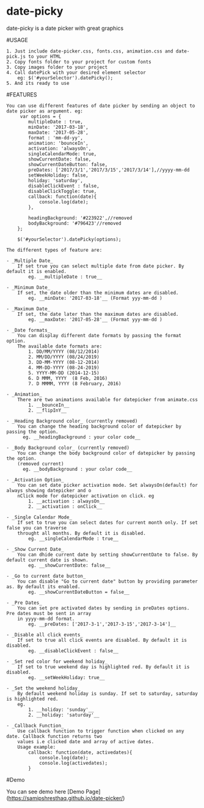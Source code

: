 # date-picky
date-picky is a date picker with great graphics

#USAGE

	1. Just include date-picker.css, fonts.css, animation.css and date-pick.js to your HTML
	2. Copy fonts folder to your project for custom fonts
	3. Copy images folder to your project
	4. Call datePick with your desired element selector
		eg: $('#yourSelector').datePicky();
	5. And its ready to use

#FEATURES
	
	You can use different features of date picker by sending an object to date picker as argument. eg:
		 var options = {
			multipleDate : true,
			minDate: '2017-03-18',
			maxDate: '2017-05-28',
			format : 'mm-dd-yy',
			animation: 'bounceIn',
            activation: 'alwaysOn',
            singleCalendarMode: true,
            showCurrentDate: false,
            showCurrentDateButton: false,
            preDates: ['2017/3/1','2017/3/15','2017/3/14'],//yyyy-mm-dd
            setWeekHoliday: false,
            holiday: 'saturday',
            disableClickEvent : false,
            disableClickToggle: true,
            callback: function(date){
                console.log(date);
            },
            
			headingBackground: '#223922',//removed
			bodyBackground: '#796423'//removed
		};
        
		$('#yourSelector').datePicky(options);
	
	The different types of feature are:
	
	- _Multiple Date_  
		If set true you can select multiple date from date picker. By default it is enabled. 
            eg. __multipleDate : true__
	
	- _Minimum Date_ 
		If set, the date older than the minimum dates are disabled.
            eg. __minDate: '2017-03-18'__ (Format yyy-mm-dd )
	
	- _Maximum Date_ 
		If set, the date later than the maximum dates are disabled.
            eg. __maxDate: '2017-05-28'__ (Format yyy-mm-dd )
	
	- _Date formats_
		You can display different date formats by passing the format option. 
		The available date formats are:
			1. DD/MM/YYYY (08/12/2014) 
			2. MM/DD/YYYY (08/24/2019) 
			3. DD-MM-YYYY (08-12-2014) 
			4. MM-DD-YYYY (08-24-2019) 
			5. YYYY-MM-DD (2014-12-15)
			6. D MMM, YYYY  (8 Feb, 2016)
			7. D MMMM, YYYY (8 February, 2016)
	
	- _Animation_ 
		There are two animations available for datepicker from animate.css
			1. __bounceIn__
			2. __flipInY__
	
	- _Heading Background color_ (currently removed)
		You can change the heading background color of datepicker by passing the option. 
		  eg. __headingBackground : your color code__
	
	- _Body Background color_ (currently removed)
		You can change the body background color of datepicker by passing the option.
        (removed current) 
		  eg. __bodyBackground : your color code__
        
    - _Activation Option_
        You can set date picker activation mode. Set alwaysOn(default) for always showing datepicker and o
        nClick mode for datepicker activation on click. eg
            1. __activation : alwaysOn__
            2. __activation : onClick__
    
    - _Single Calendar Mode_
        If set to true you can select dates for current month only. If set false you can traverse 
        throught all months. By default it is disabled. 
            eg. __singleCalendarMode : true__
            
    - _Show Current Date_
        You can dhide current date by setting showCurrentDate to false. By default current date is shown.
            eg. __showCurrentDate: false__
    
    - _Go to current date button_
        You can disable "Go to current date" button by providing parameter as. By default its enabled.
            eg. __showCurrentDateButton = false__
    
    - _Pre Dates_
        You can set pre activated dates by sending in preDates options. Pre dates must be sent in array 
        in yyyy-mm-dd format.
            eg. __preDates: ['2017-3-1','2017-3-15','2017-3-14']__
            
    - _Disable all click events_
        If set to true all click events are disabled. By default it is disabled.
            eg. __disableClickEvent : false__
    
    - _Set red color for weekend holiday_
        If set to true weekend day is highlighted red. By default it is disabled.
            eg. __setWeekHoliday: true__
            
    - _Set the weekend holiday_
        By default weekend holiday is sunday. If set to saturday, saturday is highlighted red.
        eg.
            1. __holiday: 'sunday'__
            2. __holiday: 'saturday'__
            
    - _Callback Function_
        Use callback function to trigger function when clicked on any date. Callback function returns two 
        values i.e clicked date and array of active dates.
        Usage example:
            callback: function(date, activedates){
                console.log(date);
                console.log(activedates);
            }
    
#Demo

You can see demo here
[Demo Page] (https://samipshresthaq.github.io/date-picker/)
